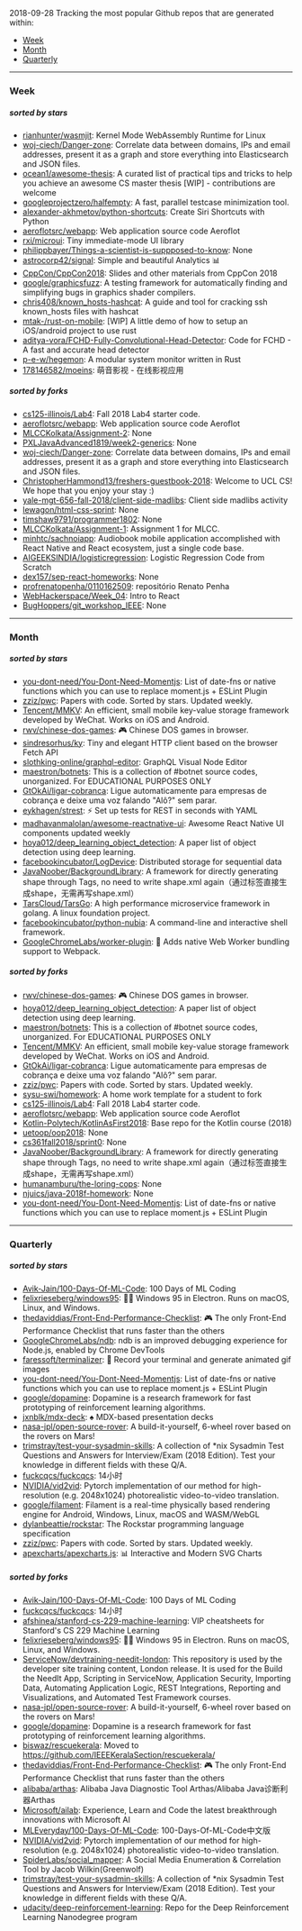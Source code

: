 2018-09-28
Tracking the most popular Github repos that are generated within: 
* [Week](https://github.com/polebug/github_trending_spider/blob/master/2018-09-28.md#week)
* [Month](https://github.com/polebug/github_trending_spider/blob/master/2018-09-28.md#month)
* [Quarterly](https://github.com/polebug/github_trending_spider/blob/master/2018-09-28.md#quarterly)
--- 
### Week 
##### sorted by stars 
* [rianhunter/wasmjit](https://github.com/rianhunter/wasmjit): Kernel Mode WebAssembly Runtime for Linux
* [woj-ciech/Danger-zone](https://github.com/woj-ciech/Danger-zone): Correlate data between domains, IPs and email addresses, present it as a graph and store everything into Elasticsearch and JSON files.
* [ocean1/awesome-thesis](https://github.com/ocean1/awesome-thesis): A curated list of practical tips and tricks to help you achieve an awesome CS master thesis [WIP] - contributions are welcome
* [googleprojectzero/halfempty](https://github.com/googleprojectzero/halfempty): A fast, parallel testcase minimization tool.
* [alexander-akhmetov/python-shortcuts](https://github.com/alexander-akhmetov/python-shortcuts): Create Siri Shortcuts with Python
* [aeroflotsrc/webapp](https://github.com/aeroflotsrc/webapp): Web application source code Aeroflot
* [rxi/microui](https://github.com/rxi/microui): Tiny immediate-mode UI library
* [philippbayer/Things-a-scientist-is-suppposed-to-know](https://github.com/philippbayer/Things-a-scientist-is-suppposed-to-know): None
* [astrocorp42/signal](https://github.com/astrocorp42/signal): Simple and beautiful Analytics :bar_chart:
* [CppCon/CppCon2018](https://github.com/CppCon/CppCon2018):  Slides and other materials from CppCon 2018
* [google/graphicsfuzz](https://github.com/google/graphicsfuzz): A testing framework for automatically finding and simplifying bugs in graphics shader compilers.
* [chris408/known_hosts-hashcat](https://github.com/chris408/known_hosts-hashcat): A guide and tool for cracking ssh known_hosts files with hashcat
* [mtak-/rust-on-mobile](https://github.com/mtak-/rust-on-mobile): [WIP] A little demo of how to setup an iOS/android project to use rust
* [aditya-vora/FCHD-Fully-Convolutional-Head-Detector](https://github.com/aditya-vora/FCHD-Fully-Convolutional-Head-Detector): Code for FCHD - A fast and accurate head detector
* [p-e-w/hegemon](https://github.com/p-e-w/hegemon): A modular system monitor written in Rust
* [178146582/moeins](https://github.com/178146582/moeins): 萌音影视 - 在线影视应用
##### sorted by forks 
* [cs125-illinois/Lab4](https://github.com/cs125-illinois/Lab4): Fall 2018 Lab4 starter code.
* [aeroflotsrc/webapp](https://github.com/aeroflotsrc/webapp): Web application source code Aeroflot
* [MLCCKolkata/Assignment-2](https://github.com/MLCCKolkata/Assignment-2): None
* [PXLJavaAdvanced1819/week2-generics](https://github.com/PXLJavaAdvanced1819/week2-generics): None
* [woj-ciech/Danger-zone](https://github.com/woj-ciech/Danger-zone): Correlate data between domains, IPs and email addresses, present it as a graph and store everything into Elasticsearch and JSON files.
* [ChristopherHammond13/freshers-guestbook-2018](https://github.com/ChristopherHammond13/freshers-guestbook-2018): Welcome to UCL CS! We hope that you enjoy your stay :)
* [yale-mgt-656-fall-2018/client-side-madlibs](https://github.com/yale-mgt-656-fall-2018/client-side-madlibs): Client side madlibs activity
* [lewagon/html-css-sprint](https://github.com/lewagon/html-css-sprint): None
* [timshaw9791/programmer1802](https://github.com/timshaw9791/programmer1802): None
* [MLCCKolkata/Assignment-1](https://github.com/MLCCKolkata/Assignment-1): Assignment 1 for MLCC.
* [minhtc/sachnoiapp](https://github.com/minhtc/sachnoiapp): Audiobook mobile application accomplished with React Native and React ecosystem, just a single code base.
* [AIGEEKSINDIA/logisticregression](https://github.com/AIGEEKSINDIA/logisticregression): Logistic Regression Code from Scratch
* [dex157/sep-react-homeworks](https://github.com/dex157/sep-react-homeworks): None
* [profrenatopenha/0110162509](https://github.com/profrenatopenha/0110162509): repositório Renato Penha
* [WebHackerspace/Week_04](https://github.com/WebHackerspace/Week_04): Intro to React
* [BugHoppers/git_workshop_IEEE](https://github.com/BugHoppers/git_workshop_IEEE): None
--- 
### Month 
##### sorted by stars 
* [you-dont-need/You-Dont-Need-Momentjs](https://github.com/you-dont-need/You-Dont-Need-Momentjs): List of date-fns or native functions which you can use to replace moment.js + ESLint Plugin 
* [zziz/pwc](https://github.com/zziz/pwc): Papers with code. Sorted by stars. Updated weekly. 
* [Tencent/MMKV](https://github.com/Tencent/MMKV): An efficient, small mobile key-value storage framework developed by WeChat. Works on iOS and Android.
* [rwv/chinese-dos-games](https://github.com/rwv/chinese-dos-games): 🎮 Chinese DOS games in browser.
* [sindresorhus/ky](https://github.com/sindresorhus/ky): Tiny and elegant HTTP client based on the browser Fetch API
* [slothking-online/graphql-editor](https://github.com/slothking-online/graphql-editor): GraphQL Visual Node Editor
* [maestron/botnets](https://github.com/maestron/botnets): This is a collection of #botnet source codes, unorganized. For EDUCATIONAL PURPOSES ONLY
* [GtOkAi/ligar-cobranca](https://github.com/GtOkAi/ligar-cobranca): Ligue automaticamente para empresas de cobrança e deixe uma voz falando "Alô?" sem parar.
* [eykhagen/strest](https://github.com/eykhagen/strest): ⚡️ Set up tests for REST in seconds with YAML
* [madhavanmalolan/awesome-reactnative-ui](https://github.com/madhavanmalolan/awesome-reactnative-ui): Awesome React Native UI components updated weekly
* [hoya012/deep_learning_object_detection](https://github.com/hoya012/deep_learning_object_detection): A paper list of object detection using deep learning.
* [facebookincubator/LogDevice](https://github.com/facebookincubator/LogDevice): Distributed storage for sequential data
* [JavaNoober/BackgroundLibrary](https://github.com/JavaNoober/BackgroundLibrary): A framework for directly generating shape through Tags, no need to write shape.xml again（通过标签直接生成shape，无需再写shape.xml）
* [TarsCloud/TarsGo](https://github.com/TarsCloud/TarsGo): A  high performance microservice  framework  in golang. A linux foundation project.
* [facebookincubator/python-nubia](https://github.com/facebookincubator/python-nubia): A command-line and interactive shell framework.
* [GoogleChromeLabs/worker-plugin](https://github.com/GoogleChromeLabs/worker-plugin): 🐳 Adds native Web Worker bundling support to Webpack.
##### sorted by forks 
* [rwv/chinese-dos-games](https://github.com/rwv/chinese-dos-games): 🎮 Chinese DOS games in browser.
* [hoya012/deep_learning_object_detection](https://github.com/hoya012/deep_learning_object_detection): A paper list of object detection using deep learning.
* [maestron/botnets](https://github.com/maestron/botnets): This is a collection of #botnet source codes, unorganized. For EDUCATIONAL PURPOSES ONLY
* [Tencent/MMKV](https://github.com/Tencent/MMKV): An efficient, small mobile key-value storage framework developed by WeChat. Works on iOS and Android.
* [GtOkAi/ligar-cobranca](https://github.com/GtOkAi/ligar-cobranca): Ligue automaticamente para empresas de cobrança e deixe uma voz falando "Alô?" sem parar.
* [zziz/pwc](https://github.com/zziz/pwc): Papers with code. Sorted by stars. Updated weekly. 
* [sysu-swi/homework](https://github.com/sysu-swi/homework): A home work template for a student to fork 
* [cs125-illinois/Lab4](https://github.com/cs125-illinois/Lab4): Fall 2018 Lab4 starter code.
* [aeroflotsrc/webapp](https://github.com/aeroflotsrc/webapp): Web application source code Aeroflot
* [Kotlin-Polytech/KotlinAsFirst2018](https://github.com/Kotlin-Polytech/KotlinAsFirst2018): Base repo for the Kotlin course (2018)
* [uetoop/oop2018](https://github.com/uetoop/oop2018): None
* [cs361fall2018/sprint0](https://github.com/cs361fall2018/sprint0): None
* [JavaNoober/BackgroundLibrary](https://github.com/JavaNoober/BackgroundLibrary): A framework for directly generating shape through Tags, no need to write shape.xml again（通过标签直接生成shape，无需再写shape.xml）
* [humanamburu/the-loring-cops](https://github.com/humanamburu/the-loring-cops): None
* [njuics/java-2018f-homework](https://github.com/njuics/java-2018f-homework): None
* [you-dont-need/You-Dont-Need-Momentjs](https://github.com/you-dont-need/You-Dont-Need-Momentjs): List of date-fns or native functions which you can use to replace moment.js + ESLint Plugin 
--- 
### Quarterly 
##### sorted by stars 
* [Avik-Jain/100-Days-Of-ML-Code](https://github.com/Avik-Jain/100-Days-Of-ML-Code): 100 Days of ML Coding
* [felixrieseberg/windows95](https://github.com/felixrieseberg/windows95): 💩🚀 Windows 95 in Electron. Runs on macOS, Linux, and Windows.
* [thedaviddias/Front-End-Performance-Checklist](https://github.com/thedaviddias/Front-End-Performance-Checklist): 🎮 The only Front-End Performance Checklist that runs faster than the others
* [GoogleChromeLabs/ndb](https://github.com/GoogleChromeLabs/ndb): ndb is an improved debugging experience for Node.js, enabled by Chrome DevTools
* [faressoft/terminalizer](https://github.com/faressoft/terminalizer): 🦄 Record your terminal and generate animated gif images
* [you-dont-need/You-Dont-Need-Momentjs](https://github.com/you-dont-need/You-Dont-Need-Momentjs): List of date-fns or native functions which you can use to replace moment.js + ESLint Plugin 
* [google/dopamine](https://github.com/google/dopamine): Dopamine is a research framework for fast prototyping of reinforcement learning algorithms. 
* [jxnblk/mdx-deck](https://github.com/jxnblk/mdx-deck): :spades: MDX-based presentation decks
* [nasa-jpl/open-source-rover](https://github.com/nasa-jpl/open-source-rover): A build-it-yourself, 6-wheel rover based on the rovers on Mars!
* [trimstray/test-your-sysadmin-skills](https://github.com/trimstray/test-your-sysadmin-skills): A collection of *nix Sysadmin Test Questions and Answers for Interview/Exam (2018 Edition). Test your knowledge in different fields with these Q/A.
* [fuckcqcs/fuckcqcs](https://github.com/fuckcqcs/fuckcqcs): 14小时
* [NVIDIA/vid2vid](https://github.com/NVIDIA/vid2vid): Pytorch implementation of our method for high-resolution (e.g. 2048x1024) photorealistic video-to-video translation.
* [google/filament](https://github.com/google/filament): Filament is a real-time physically based rendering engine for Android, Windows, Linux, macOS and WASM/WebGL
* [dylanbeattie/rockstar](https://github.com/dylanbeattie/rockstar): The Rockstar programming language specification
* [zziz/pwc](https://github.com/zziz/pwc): Papers with code. Sorted by stars. Updated weekly. 
* [apexcharts/apexcharts.js](https://github.com/apexcharts/apexcharts.js): 📊 Interactive and Modern SVG Charts
##### sorted by forks 
* [Avik-Jain/100-Days-Of-ML-Code](https://github.com/Avik-Jain/100-Days-Of-ML-Code): 100 Days of ML Coding
* [fuckcqcs/fuckcqcs](https://github.com/fuckcqcs/fuckcqcs): 14小时
* [afshinea/stanford-cs-229-machine-learning](https://github.com/afshinea/stanford-cs-229-machine-learning): VIP cheatsheets for Stanford's CS 229 Machine Learning
* [felixrieseberg/windows95](https://github.com/felixrieseberg/windows95): 💩🚀 Windows 95 in Electron. Runs on macOS, Linux, and Windows.
* [ServiceNow/devtraining-needit-london](https://github.com/ServiceNow/devtraining-needit-london): This repository is used by the developer site training content, London release. It is used for the Build the NeedIt App, Scripting in ServiceNow, Application Security, Importing Data, Automating Application Logic, REST Integrations, Reporting and Visualizations, and Automated Test Framework courses.
* [nasa-jpl/open-source-rover](https://github.com/nasa-jpl/open-source-rover): A build-it-yourself, 6-wheel rover based on the rovers on Mars!
* [google/dopamine](https://github.com/google/dopamine): Dopamine is a research framework for fast prototyping of reinforcement learning algorithms. 
* [biswaz/rescuekerala](https://github.com/biswaz/rescuekerala): Moved to https://github.com/IEEEKeralaSection/rescuekerala/
* [thedaviddias/Front-End-Performance-Checklist](https://github.com/thedaviddias/Front-End-Performance-Checklist): 🎮 The only Front-End Performance Checklist that runs faster than the others
* [alibaba/arthas](https://github.com/alibaba/arthas): Alibaba Java Diagnostic Tool Arthas/Alibaba Java诊断利器Arthas
* [Microsoft/ailab](https://github.com/Microsoft/ailab): Experience, Learn and Code the latest breakthrough innovations with Microsoft AI
* [MLEveryday/100-Days-Of-ML-Code](https://github.com/MLEveryday/100-Days-Of-ML-Code): 100-Days-Of-ML-Code中文版
* [NVIDIA/vid2vid](https://github.com/NVIDIA/vid2vid): Pytorch implementation of our method for high-resolution (e.g. 2048x1024) photorealistic video-to-video translation.
* [SpiderLabs/social_mapper](https://github.com/SpiderLabs/social_mapper): A Social Media Enumeration & Correlation Tool by Jacob Wilkin(Greenwolf)
* [trimstray/test-your-sysadmin-skills](https://github.com/trimstray/test-your-sysadmin-skills): A collection of *nix Sysadmin Test Questions and Answers for Interview/Exam (2018 Edition). Test your knowledge in different fields with these Q/A.
* [udacity/deep-reinforcement-learning](https://github.com/udacity/deep-reinforcement-learning): Repo for the Deep Reinforcement Learning Nanodegree program
